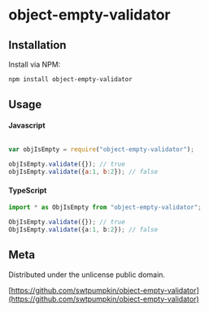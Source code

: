 # object-empty-validator

## Installation
Install via NPM:

```bash
npm install object-empty-validator
```

## Usage

#### Javascript

```javascript

var objIsEmpty = require("object-empty-validator");

objIsEmpty.validate({}); // true
objIsEmpty.validate({a:1, b:2}); // false
```

#### TypeScript

```typescript
import * as ObjIsEmpty from "object-empty-validator";

ObjIsEmpty.validate({}); // true
ObjIsEmpty.validate({a:1, b:2}); // false
```

## Meta

Distributed under the unlicense public domain.

[https://github.com/swtpumpkin/object-empty-validator](https://github.com/swtpumpkin/object-empty-validator)
